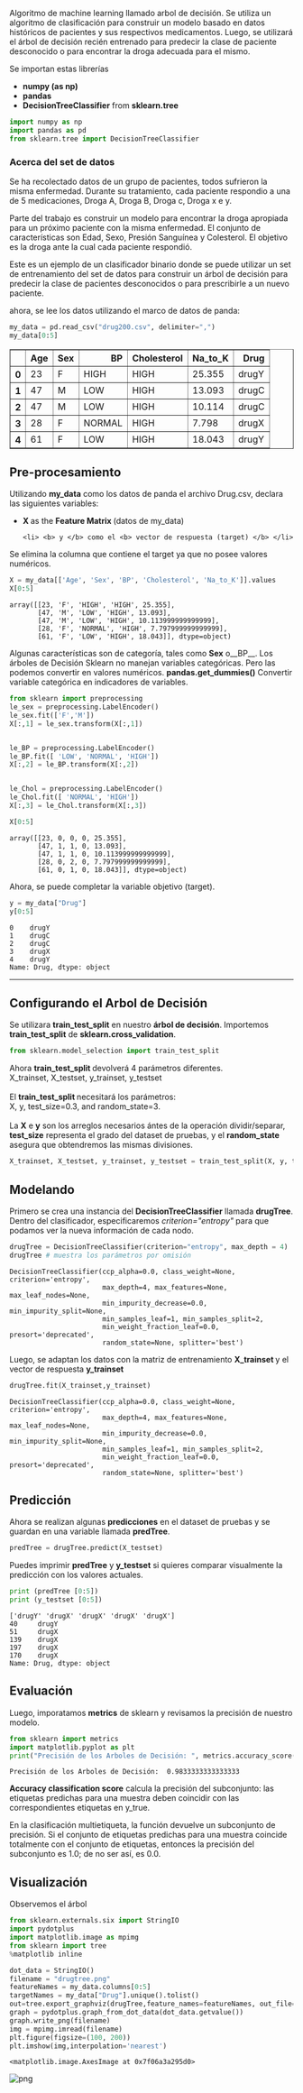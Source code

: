 Algoritmo de machine learning llamado arbol de decisión. Se utiliza un algoritmo de clasificación para construir un modelo basado en datos históricos de pacientes y sus respectivos medicamentos. Luego, se utilizará el árbol de decisión recién entrenado para predecir la clase de paciente desconocido o para encontrar la droga adecuada para el mismo.

Se importan estas librerías
<ul>
    <li> <b>numpy (as np)</b> </li>
    <li> <b>pandas</b> </li>
    <li> <b>DecisionTreeClassifier</b> from <b>sklearn.tree</b> </li>
</ul>


```python
import numpy as np 
import pandas as pd
from sklearn.tree import DecisionTreeClassifier
```

### Acerca del set de datos
Se ha recolectado datos de un grupo de pacientes, todos sufrieron la misma enfermedad. Durante su tratamiento, cada paciente respondio a una de 5 medicaciones, Droga A, Droga B, Droga c, Droga x e y. 

Parte del trabajo es construir un modelo para encontrar la droga apropiada para un próximo paciente con la misma enfermedad. El conjunto de características son Edad, Sexo, Presión Sanguínea y Colesterol. El objetivo es la droga ante la cual cada paciente respondió. 

Este es un ejemplo de un clasificador binario donde se puede utilizar un set de entrenamiento del set de datos 
para construir un árbol de decisión para predecir la clase de pacientes desconocidos o para prescribirle a un nuevo paciente.


ahora, se lee los datos utilizando el marco de datos de panda:


```python
my_data = pd.read_csv("drug200.csv", delimiter=",")
my_data[0:5]
```




<div>

<table border="1" class="dataframe">
  <thead>
    <tr style="text-align: right;">
      <th></th>
      <th>Age</th>
      <th>Sex</th>
      <th>BP</th>
      <th>Cholesterol</th>
      <th>Na_to_K</th>
      <th>Drug</th>
    </tr>
  </thead>
  <tbody>
    <tr>
      <th>0</th>
      <td>23</td>
      <td>F</td>
      <td>HIGH</td>
      <td>HIGH</td>
      <td>25.355</td>
      <td>drugY</td>
    </tr>
    <tr>
      <th>1</th>
      <td>47</td>
      <td>M</td>
      <td>LOW</td>
      <td>HIGH</td>
      <td>13.093</td>
      <td>drugC</td>
    </tr>
    <tr>
      <th>2</th>
      <td>47</td>
      <td>M</td>
      <td>LOW</td>
      <td>HIGH</td>
      <td>10.114</td>
      <td>drugC</td>
    </tr>
    <tr>
      <th>3</th>
      <td>28</td>
      <td>F</td>
      <td>NORMAL</td>
      <td>HIGH</td>
      <td>7.798</td>
      <td>drugX</td>
    </tr>
    <tr>
      <th>4</th>
      <td>61</td>
      <td>F</td>
      <td>LOW</td>
      <td>HIGH</td>
      <td>18.043</td>
      <td>drugY</td>
    </tr>
  </tbody>
</table>
</div>



## Pre-procesamiento

Utilizando <b>my_data</b> como los datos de panda el archivo Drug.csv, declara las siguientes variables: <br>
<ul>
    <li> <b> X </b> as the <b> Feature Matrix </b> (datos de my_data) </li>

    
    <li> <b> y </b> como el <b> vector de respuesta (target) </b> </li>


   
</ul>

Se elimina la columna que contiene el target ya que no posee valores numéricos.


```python
X = my_data[['Age', 'Sex', 'BP', 'Cholesterol', 'Na_to_K']].values
X[0:5]
```




    array([[23, 'F', 'HIGH', 'HIGH', 25.355],
           [47, 'M', 'LOW', 'HIGH', 13.093],
           [47, 'M', 'LOW', 'HIGH', 10.113999999999999],
           [28, 'F', 'NORMAL', 'HIGH', 7.797999999999999],
           [61, 'F', 'LOW', 'HIGH', 18.043]], dtype=object)



Algunas características son de categoría, tales como __Sex__ o__BP__. Los árboles de Decisión Sklearn no manejan variables categóricas. Pero las podemos convertir en valores numéricos. __pandas.get_dummies()__
Convertir variable categórica en indicadores de variables.


```python
from sklearn import preprocessing
le_sex = preprocessing.LabelEncoder()
le_sex.fit(['F','M'])
X[:,1] = le_sex.transform(X[:,1]) 


le_BP = preprocessing.LabelEncoder()
le_BP.fit([ 'LOW', 'NORMAL', 'HIGH'])
X[:,2] = le_BP.transform(X[:,2])


le_Chol = preprocessing.LabelEncoder()
le_Chol.fit([ 'NORMAL', 'HIGH'])
X[:,3] = le_Chol.transform(X[:,3]) 

X[0:5]

```




    array([[23, 0, 0, 0, 25.355],
           [47, 1, 1, 0, 13.093],
           [47, 1, 1, 0, 10.113999999999999],
           [28, 0, 2, 0, 7.797999999999999],
           [61, 0, 1, 0, 18.043]], dtype=object)



Ahora, se puede completar la variable objetivo (target).


```python
y = my_data["Drug"]
y[0:5]
```




    0    drugY
    1    drugC
    2    drugC
    3    drugX
    4    drugY
    Name: Drug, dtype: object



---
## Configurando el Arbol de Decisión
Se utilizara <b>train_test_split</b> en nuestro <b>árbol de decisión</b>. Importemos <b>train_test_split</b> de <b>sklearn.cross_validation</b>.


```python
from sklearn.model_selection import train_test_split
```

Ahora <b> train_test_split </b> devolverá 4 parámetros diferentes.<br>
X_trainset, X_testset, y_trainset, y_testset <br> <br>
El <b> train_test_split </b> necesitará los parámetros: <br>
X, y, test_size=0.3, and random_state=3. <br> <br>
La <b>X</b> e <b>y</b> son los arreglos necesarios ántes de la operación dividir/separar, <b>test_size</b> representa el grado del dataset de pruebas, y el <b>random_state</b> asegura que obtendremos las mismas divisiones.


```python
X_trainset, X_testset, y_trainset, y_testset = train_test_split(X, y, test_size=0.3, random_state=3)
```

## Modelando
Primero se crea una instancia del <b>DecisionTreeClassifier</b> llamada <b>drugTree</b>.<br>
Dentro del clasificador, especificaremos <i> criterion="entropy" </i> para que podamos ver la nueva información de cada nodo.


```python
drugTree = DecisionTreeClassifier(criterion="entropy", max_depth = 4)
drugTree # muestra los parámetros por omisión
```




    DecisionTreeClassifier(ccp_alpha=0.0, class_weight=None, criterion='entropy',
                           max_depth=4, max_features=None, max_leaf_nodes=None,
                           min_impurity_decrease=0.0, min_impurity_split=None,
                           min_samples_leaf=1, min_samples_split=2,
                           min_weight_fraction_leaf=0.0, presort='deprecated',
                           random_state=None, splitter='best')



Luego, se adaptan los datos con la matriz de entrenamiento <b> X_trainset </b> y el vector de respuesta <b> y_trainset </b>


```python
drugTree.fit(X_trainset,y_trainset)
```




    DecisionTreeClassifier(ccp_alpha=0.0, class_weight=None, criterion='entropy',
                           max_depth=4, max_features=None, max_leaf_nodes=None,
                           min_impurity_decrease=0.0, min_impurity_split=None,
                           min_samples_leaf=1, min_samples_split=2,
                           min_weight_fraction_leaf=0.0, presort='deprecated',
                           random_state=None, splitter='best')



## Predicción
Ahora se realizan algunas <b>predicciones</b> en el dataset de pruebas y se guardan en una variable llamada <b>predTree</b>.


```python
predTree = drugTree.predict(X_testset)
```

Puedes imprimir <b>predTree</b> y <b>y_testset</b> si quieres comparar visualmente la predicción con los valores actuales.


```python
print (predTree [0:5])
print (y_testset [0:5])

```

    ['drugY' 'drugX' 'drugX' 'drugX' 'drugX']
    40     drugY
    51     drugX
    139    drugX
    197    drugX
    170    drugX
    Name: Drug, dtype: object


## Evaluación
Luego, imporatamos __metrics__ de sklearn y revisamos la precisión de nuestro modelo.


```python
from sklearn import metrics
import matplotlib.pyplot as plt
print("Precisión de los Arboles de Decisión: ", metrics.accuracy_score(y_testset, predTree))
```

    Precisión de los Arboles de Decisión:  0.9833333333333333


__Accuracy classification score__ calcula la precisión del subconjunto: las etiquetas predichas para una muestra deben coincidir con las correspondientes etiquetas en y_true.  

En la clasificación multietiqueta, la función devuelve un subconjunto de precisión. Si el conjunto de etiquetas predichas para una muestra coincide totalmente con el conjunto de etiquetas, entonces la precisión del subconjunto es 1.0; de no ser así, es 0.0.


## Visualización
Observemos el árbol


```python
from sklearn.externals.six import StringIO
import pydotplus
import matplotlib.image as mpimg
from sklearn import tree
%matplotlib inline 
```


```python
dot_data = StringIO()
filename = "drugtree.png"
featureNames = my_data.columns[0:5]
targetNames = my_data["Drug"].unique().tolist()
out=tree.export_graphviz(drugTree,feature_names=featureNames, out_file=dot_data, class_names= np.unique(y_trainset), filled=True,  special_characters=True,rotate=False)  
graph = pydotplus.graph_from_dot_data(dot_data.getvalue())  
graph.write_png(filename)
img = mpimg.imread(filename)
plt.figure(figsize=(100, 200))
plt.imshow(img,interpolation='nearest')
```




    <matplotlib.image.AxesImage at 0x7f06a3a295d0>




![png](output_31_1.png)



```python

```
